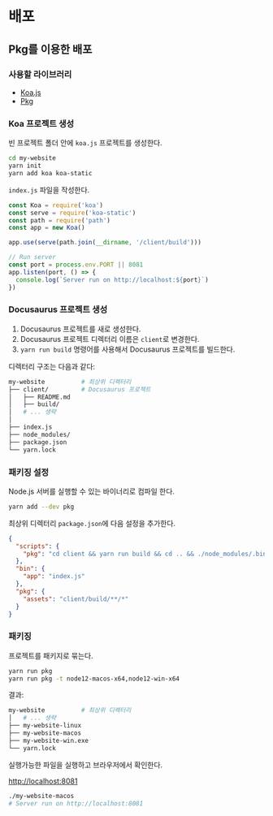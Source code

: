 
# 배포

## Pkg를 이용한 배포

### 사용할 라이브러리

- [Koa.js](https://koajs.com/)
- [Pkg](https://github.com/zeit/pkg)

### Koa 프로젝트 생성

빈 프로젝트 폴더 안에 `koa.js` 프로젝트를 생성한다.

```bash
cd my-website
yarn init
yarn add koa koa-static
```

`index.js` 파일을 작성한다.

```javascript
const Koa = require('koa')
const serve = require('koa-static')
const path = require('path')
const app = new Koa()

app.use(serve(path.join(__dirname, '/client/build')))

// Run server
const port = process.env.PORT || 8081
app.listen(port, () => {
  console.log(`Server run on http://localhost:${port}`)
})
```

### Docusaurus 프로젝트 생성

1. Docusaurus 프로젝트를 새로 생성한다.  
1. Docusaurus 프로젝트 디렉터리 이름은 `client`로 변경한다.  
1. `yarn run build` 명령어를 사용해서 Docusaurus 프로젝트를 빌드한다.

디렉터리 구조는 다음과 같다: 

```bash
my-website          # 최상위 디렉터리
├── client/         # Docusaurus 프로젝트
│   ├── README.md
│   ├── build/
│   # ... 생략
│
├── index.js
├── node_modules/
├── package.json
└── yarn.lock
```

### 패키징 설정

Node.js 서버를 실행할 수 있는 바이너리로 컴파일 한다.

```bash
yarn add --dev pkg
```

최상위 디렉터리 `package.json`에 다음 설정을 추가한다.

```json
{
  "scripts": {
    "pkg": "cd client && yarn run build && cd .. && ./node_modules/.bin/pkg ."
  },
  "bin": {
    "app": "index.js"
  },
  "pkg": {
    "assets": "client/build/**/*"
  }
}
```

### 패키징

프로젝트를 패키지로 묶는다.

```bash
yarn run pkg
yarn run pkg -t node12-macos-x64,node12-win-x64
```

결과:

```bash
my-website          # 최상위 디렉터리
│   # ... 생략
├── my-website-linux
├── my-website-macos
├── my-website-win.exe
└── yarn.lock
```

실행가능한 파일을 실행하고 브라우저에서 확인한다.

[http://localhost:8081](http://localhost:8081)

```bash
./my-website-macos
# Server run on http://localhost:8081
```
